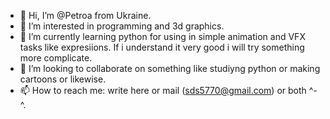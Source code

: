 - 👋 Hi, I’m @Petroa from Ukraine.
- 👀 I’m interested in programming and 3d graphics.
- 🌱 I’m currently learning python for using in simple animation and VFX tasks like expresiions. If i understand it very good i will try something more complicate.
- 💞️ I’m looking to collaborate on something like studiyng python or making cartoons or likewise.
- 📫 How to reach me: write here or mail (sds5770@gmail.com) or both ^-^.

<!---
Petroa/Petroa is a ✨ special ✨ repository because its `README.md` (this file) appears on your GitHub profile.
You can click the Preview link to take a look at your changes.
--->
